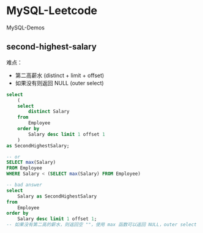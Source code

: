 # MySQL-Leetcode

MySQL-Demos

## second-highest-salary

难点：

* 第二高薪水 (distinct + limit + offset)
* 如果没有则返回 NULL (outer select)

```sql
select 
    (
    select 
        distinct Salary 
    from 
        Employee
    order by
        Salary desc limit 1 offset 1
    ) 
as SecondHighestSalary;

-- or
SELECT max(Salary)
FROM Employee
WHERE Salary < (SELECT max(Salary) FROM Employee)

-- bad answer
select 
    Salary as SecondHighestSalary
from 
    Employee
order by
    Salary desc limit 1 offset 1;
-- 如果没有第二高的薪水，则返回空 ""，使用 max 函数可以返回 NULL，outer select 在查询不到的时候也会返回空。如果第二高的薪水一定存在，则用 limit 最好
```

